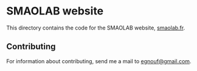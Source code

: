 # SMAOLAB website

This directory contains the code for the SMAOLAB website, [smaolab.fr](http://smaolab.fr/).

## Contributing

For information about contributing, send me a mail to egnouf@gmail.com.

